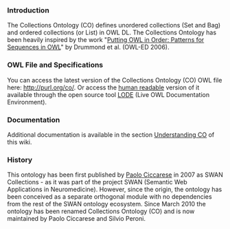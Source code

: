 ### Introduction ###

The Collections Ontology (CO) defines unordered collections (Set and Bag) and ordered collections (or List) in OWL DL. The Collections Ontology has been heavily inspired by the work "[Putting OWL in Order: Patterns for Sequences in OWL](http://citeseerx.ist.psu.edu/viewdoc/summary?doi=10.1.1.96.3862)" by Drummond et al. (OWL-ED 2006).

### OWL File and Specifications ###
You can access the latest version of the Collections Ontology (CO) OWL file here: http://purl.org/co/. Or access the [human readable](http://www.essepuntato.it/lode/owlapi/http://purl.org/co/) version of it available through the open source tool [LODE](http://www.essepuntato.it/lode) (Live OWL Documentation Environment).

### Documentation ###
Additional documentation is available in the section [Understanding CO](UnderstandingCO.md) of this wiki.

### History ###

This ontology has been first published by [Paolo Ciccarese](http://www.paolociccarese.info/) in 2007 as SWAN Collections - as it was part of the project SWAN (Semantic Web Applications in Neuromedicine). However, since the origin, the ontology has been conceived as a separate orthogonal module with no dependencies from the rest of the SWAN ontology ecosystem. Since March 2010 the ontology has been renamed Collections Ontology (CO) and is now maintained by Paolo Ciccarese and Silvio Peroni.